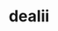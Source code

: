 ---
title: "dealii"
layout: cache
categories: [package, develop]
meta: {"compilers": ["gcc@=11.4.0", "oneapi@=2024.2.1"], "num_specs": 45, "num_specs_by_stack": {"e4s": 30, "e4s-oneapi": 15, "root": 45}, "oss": ["ubuntu22.04"], "platforms": ["linux"], "stacks": ["e4s", "e4s-oneapi", "root"], "targets": ["x86_64_v3"], "versions": ["9.6.2"]}
spec_details: [{"compiler": "gcc@=11.4.0", "hash": "2674ysabvbc3fjxdtvophfon27bhna4i", "os": "ubuntu22.04", "platform": "linux", "size": "-", "stacks": ["e4s", "root"], "target": "x86_64_v3", "variants": ["+adol-c", "+arborx", "+arpack", "+assimp", "build_system=cmake", "build_type=DebugRelease", "~complex", "+cuda", "cuda_arch=80", "cxxstd=17", "~doc", "+examples", "+examples_compile", "generator=make", "+ginkgo", "+gmsh", "+gsl", "+hdf5", "~int64", "~ipo", "+kokkos", "+metis", "+mpi", "+muparser", "~nanoflann", "~netcdf", "~oce", "+opencascade", "~optflags", "+p4est", "+petsc", "+platform-introspection", "~python", "+scalapack", "+simplex", "+slepc", "+sundials", "+symengine", "+taskflow", "+threads", "+trilinos", "+vtk"], "versions": ["9.6.2"]}, {"compiler": "oneapi@=2024.2.1", "hash": "26rmef3ruznvzvoxqjvk2vokwm2r3zuq", "os": "ubuntu22.04", "platform": "linux", "size": "-", "stacks": ["e4s-oneapi", "root"], "target": "x86_64_v3", "variants": ["+adol-c", "+arborx", "+arpack", "+assimp", "build_system=cmake", "build_type=DebugRelease", "+cgal", "~complex", "~cuda", "cxxstd=17", "~doc", "+examples", "+examples_compile", "generator=make", "+ginkgo", "+gmsh", "+gsl", "+hdf5", "~int64", "~ipo", "+kokkos", "+metis", "+mpi", "+muparser", "~nanoflann", "~netcdf", "~oce", "+opencascade", "~optflags", "+p4est", "+petsc", "+platform-introspection", "~python", "+scalapack", "+simplex", "+slepc", "+sundials", "+symengine", "~taskflow", "+threads", "+trilinos", "~vtk"], "versions": ["9.6.2"]}, {"compiler": "gcc@=11.4.0", "hash": "4usuhzu6z73sbj6uncis7i3wlpnhlbqy", "os": "ubuntu22.04", "platform": "linux", "size": "-", "stacks": ["e4s", "root"], "target": "x86_64_v3", "variants": ["+adol-c", "+arborx", "+arpack", "+assimp", "build_system=cmake", "build_type=DebugRelease", "+cgal", "~complex", "~cuda", "cxxstd=17", "~doc", "+examples", "+examples_compile", "generator=make", "+ginkgo", "+gmsh", "+gsl", "+hdf5", "~int64", "~ipo", "+kokkos", "+metis", "+mpi", "+muparser", "~nanoflann", "~netcdf", "~oce", "+opencascade", "~optflags", "+p4est", "+petsc", "+platform-introspection", "~python", "+scalapack", "+simplex", "+slepc", "+sundials", "+symengine", "+taskflow", "+threads", "+trilinos", "~vtk"], "versions": ["9.6.2"]}, {"compiler": "gcc@=11.4.0", "hash": "5qzdrt3vk2ivgzctewsjpqmakekg5sj4", "os": "ubuntu22.04", "platform": "linux", "size": "-", "stacks": ["e4s", "root"], "target": "x86_64_v3", "variants": ["+adol-c", "+arborx", "+arpack", "+assimp", "build_system=cmake", "build_type=DebugRelease", "+cgal", "~complex", "~cuda", "cxxstd=17", "~doc", "+examples", "+examples_compile", "generator=make", "+ginkgo", "+gmsh", "+gsl", "+hdf5", "~int64", "~ipo", "+kokkos", "+metis", "+mpi", "+muparser", "~nanoflann", "~netcdf", "~oce", "+opencascade", "~optflags", "+p4est", "+petsc", "+platform-introspection", "~python", "+scalapack", "+simplex", "+slepc", "+sundials", "+symengine", "+taskflow", "+threads", "+trilinos", "~vtk"], "versions": ["9.6.2"]}, {"compiler": "gcc@=11.4.0", "hash": "5xxmm7pw7jjqg7jl3xxppifggf5ser2w", "os": "ubuntu22.04", "platform": "linux", "size": "-", "stacks": ["e4s", "root"], "target": "x86_64_v3", "variants": ["+adol-c", "+arborx", "+arpack", "+assimp", "build_system=cmake", "build_type=DebugRelease", "+cgal", "~complex", "~cuda", "cxxstd=17", "~doc", "+examples", "+examples_compile", "generator=make", "+ginkgo", "+gmsh", "+gsl", "+hdf5", "~int64", "~ipo", "+kokkos", "+metis", "+mpi", "+muparser", "~nanoflann", "~netcdf", "~oce", "+opencascade", "~optflags", "+p4est", "+petsc", "+platform-introspection", "~python", "+scalapack", "+simplex", "+slepc", "+sundials", "+symengine", "+taskflow", "+threads", "+trilinos", "~vtk"], "versions": ["9.6.2"]}, {"compiler": "oneapi@=2024.2.1", "hash": "6yep5a6ejg6kenzpq4vedohrp4sp6xan", "os": "ubuntu22.04", "platform": "linux", "size": "-", "stacks": ["e4s-oneapi", "root"], "target": "x86_64_v3", "variants": ["+adol-c", "+arborx", "+arpack", "+assimp", "build_system=cmake", "build_type=DebugRelease", "+cgal", "~complex", "~cuda", "cxxstd=17", "~doc", "+examples", "+examples_compile", "generator=make", "+ginkgo", "+gmsh", "+gsl", "+hdf5", "~int64", "~ipo", "+kokkos", "+metis", "+mpi", "+muparser", "~nanoflann", "~netcdf", "~oce", "+opencascade", "~optflags", "+p4est", "+petsc", "+platform-introspection", "~python", "+scalapack", "+simplex", "+slepc", "+sundials", "+symengine", "~taskflow", "+threads", "+trilinos", "~vtk"], "versions": ["9.6.2"]}, {"compiler": "gcc@=11.4.0", "hash": "7i3i7yhdyvncvim5ro5bpvw4yo3ykn4f", "os": "ubuntu22.04", "platform": "linux", "size": "-", "stacks": ["e4s", "root"], "target": "x86_64_v3", "variants": ["+adol-c", "+arborx", "+arpack", "+assimp", "build_system=cmake", "build_type=DebugRelease", "~complex", "+cuda", "cuda_arch=80", "cxxstd=17", "~doc", "+examples", "+examples_compile", "generator=make", "+ginkgo", "+gmsh", "+gsl", "+hdf5", "~int64", "~ipo", "+kokkos", "+metis", "+mpi", "+muparser", "~nanoflann", "~netcdf", "~oce", "+opencascade", "~optflags", "+p4est", "+petsc", "+platform-introspection", "~python", "+scalapack", "+simplex", "+slepc", "+sundials", "+symengine", "+taskflow", "+threads", "+trilinos", "+vtk"], "versions": ["9.6.2"]}, {"compiler": "gcc@=11.4.0", "hash": "7vkmocowf5kndpetb44otmttwb3yniba", "os": "ubuntu22.04", "platform": "linux", "size": "-", "stacks": ["e4s", "root"], "target": "x86_64_v3", "variants": ["+adol-c", "+arborx", "+arpack", "+assimp", "build_system=cmake", "build_type=DebugRelease", "~complex", "+cuda", "cuda_arch=80", "cxxstd=17", "~doc", "+examples", "+examples_compile", "generator=make", "+ginkgo", "+gmsh", "+gsl", "+hdf5", "~int64", "~ipo", "+kokkos", "+metis", "+mpi", "+muparser", "~nanoflann", "~netcdf", "~oce", "+opencascade", "~optflags", "+p4est", "+petsc", "+platform-introspection", "~python", "+scalapack", "+simplex", "+slepc", "+sundials", "+symengine", "+taskflow", "+threads", "+trilinos", "+vtk"], "versions": ["9.6.2"]}, {"compiler": "gcc@=11.4.0", "hash": "a25icmcltwpaeurxhmlics6i62dnkamz", "os": "ubuntu22.04", "platform": "linux", "size": "-", "stacks": ["e4s", "root"], "target": "x86_64_v3", "variants": ["+adol-c", "+arborx", "+arpack", "+assimp", "build_system=cmake", "build_type=DebugRelease", "+cgal", "~complex", "~cuda", "cxxstd=17", "~doc", "+examples", "+examples_compile", "generator=make", "+ginkgo", "+gmsh", "+gsl", "+hdf5", "~int64", "~ipo", "+kokkos", "+metis", "+mpi", "+muparser", "~nanoflann", "~netcdf", "~oce", "+opencascade", "~optflags", "+p4est", "+petsc", "+platform-introspection", "~python", "+scalapack", "+simplex", "+slepc", "+sundials", "+symengine", "+taskflow", "+threads", "+trilinos", "~vtk"], "versions": ["9.6.2"]}, {"compiler": "gcc@=11.4.0", "hash": "azkxiyqhs73rpjv6igjby2gs6cxsxzh5", "os": "ubuntu22.04", "platform": "linux", "size": "-", "stacks": ["e4s", "root"], "target": "x86_64_v3", "variants": ["+adol-c", "+arborx", "+arpack", "+assimp", "build_system=cmake", "build_type=DebugRelease", "+cgal", "~complex", "~cuda", "cxxstd=17", "~doc", "+examples", "+examples_compile", "generator=make", "+ginkgo", "+gmsh", "+gsl", "+hdf5", "~int64", "~ipo", "+kokkos", "+metis", "+mpi", "+muparser", "~nanoflann", "~netcdf", "~oce", "+opencascade", "~optflags", "+p4est", "+petsc", "+platform-introspection", "~python", "+scalapack", "+simplex", "+slepc", "+sundials", "+symengine", "+taskflow", "+threads", "+trilinos", "~vtk"], "versions": ["9.6.2"]}, {"compiler": "gcc@=11.4.0", "hash": "bhjagodr7r4tuogvqxzj34sbwz2p6nim", "os": "ubuntu22.04", "platform": "linux", "size": "-", "stacks": ["e4s", "root"], "target": "x86_64_v3", "variants": ["+adol-c", "+arborx", "+arpack", "+assimp", "build_system=cmake", "build_type=DebugRelease", "~complex", "+cuda", "cuda_arch=80", "cxxstd=17", "~doc", "+examples", "+examples_compile", "generator=make", "+ginkgo", "+gmsh", "+gsl", "+hdf5", "~int64", "~ipo", "+kokkos", "+metis", "+mpi", "+muparser", "~nanoflann", "~netcdf", "~oce", "+opencascade", "~optflags", "+p4est", "+petsc", "+platform-introspection", "~python", "+scalapack", "+simplex", "+slepc", "+sundials", "+symengine", "+taskflow", "+threads", "+trilinos", "+vtk"], "versions": ["9.6.2"]}, {"compiler": "gcc@=11.4.0", "hash": "bq4qw4zvc7mb5wcolgo3eowmhup4l4yc", "os": "ubuntu22.04", "platform": "linux", "size": "-", "stacks": ["e4s", "root"], "target": "x86_64_v3", "variants": ["+adol-c", "+arborx", "+arpack", "+assimp", "build_system=cmake", "build_type=DebugRelease", "~complex", "+cuda", "cuda_arch=80", "cxxstd=17", "~doc", "+examples", "+examples_compile", "generator=make", "+ginkgo", "+gmsh", "+gsl", "+hdf5", "~int64", "~ipo", "+kokkos", "+metis", "+mpi", "+muparser", "~nanoflann", "~netcdf", "~oce", "+opencascade", "~optflags", "+p4est", "+petsc", "+platform-introspection", "~python", "+scalapack", "+simplex", "+slepc", "+sundials", "+symengine", "+taskflow", "+threads", "+trilinos", "+vtk"], "versions": ["9.6.2"]}, {"compiler": "oneapi@=2024.2.1", "hash": "c2xvezw452ycksutfcbv43ndyh3w7vnh", "os": "ubuntu22.04", "platform": "linux", "size": "-", "stacks": ["e4s-oneapi", "root"], "target": "x86_64_v3", "variants": ["+adol-c", "+arborx", "+arpack", "+assimp", "build_system=cmake", "build_type=DebugRelease", "+cgal", "~complex", "~cuda", "cxxstd=17", "~doc", "+examples", "+examples_compile", "generator=make", "+ginkgo", "+gmsh", "+gsl", "+hdf5", "~int64", "~ipo", "+kokkos", "+metis", "+mpi", "+muparser", "~nanoflann", "~netcdf", "~oce", "+opencascade", "~optflags", "+p4est", "+petsc", "+platform-introspection", "~python", "+scalapack", "+simplex", "+slepc", "+sundials", "+symengine", "~taskflow", "+threads", "+trilinos", "~vtk"], "versions": ["9.6.2"]}, {"compiler": "gcc@=11.4.0", "hash": "drl45joyku3qa7tjkn5yjuvyb32wsmke", "os": "ubuntu22.04", "platform": "linux", "size": "-", "stacks": ["e4s", "root"], "target": "x86_64_v3", "variants": ["+adol-c", "+arborx", "+arpack", "+assimp", "build_system=cmake", "build_type=DebugRelease", "+cgal", "~complex", "~cuda", "cxxstd=17", "~doc", "+examples", "+examples_compile", "generator=make", "+ginkgo", "+gmsh", "+gsl", "+hdf5", "~int64", "~ipo", "+kokkos", "+metis", "+mpi", "+muparser", "~nanoflann", "~netcdf", "~oce", "+opencascade", "~optflags", "+p4est", "+petsc", "+platform-introspection", "~python", "+scalapack", "+simplex", "+slepc", "+sundials", "+symengine", "+taskflow", "+threads", "+trilinos", "~vtk"], "versions": ["9.6.2"]}, {"compiler": "oneapi@=2024.2.1", "hash": "etpjqmcum4uxtkhwugcr4nvfwtdby27q", "os": "ubuntu22.04", "platform": "linux", "size": "-", "stacks": ["e4s-oneapi", "root"], "target": "x86_64_v3", "variants": ["+adol-c", "+arborx", "+arpack", "+assimp", "build_system=cmake", "build_type=DebugRelease", "+cgal", "~complex", "~cuda", "cxxstd=17", "~doc", "+examples", "+examples_compile", "generator=make", "+ginkgo", "+gmsh", "+gsl", "+hdf5", "~int64", "~ipo", "+kokkos", "+metis", "+mpi", "+muparser", "~nanoflann", "~netcdf", "~oce", "+opencascade", "~optflags", "+p4est", "+petsc", "+platform-introspection", "~python", "+scalapack", "+simplex", "+slepc", "+sundials", "+symengine", "~taskflow", "+threads", "+trilinos", "~vtk"], "versions": ["9.6.2"]}, {"compiler": "gcc@=11.4.0", "hash": "eyfaxyn262fla4rawpl2mlpxtdp42onc", "os": "ubuntu22.04", "platform": "linux", "size": "-", "stacks": ["e4s", "root"], "target": "x86_64_v3", "variants": ["+adol-c", "+arborx", "+arpack", "+assimp", "build_system=cmake", "build_type=DebugRelease", "~complex", "+cuda", "cuda_arch=80", "cxxstd=17", "~doc", "+examples", "+examples_compile", "generator=make", "+ginkgo", "+gmsh", "+gsl", "+hdf5", "~int64", "~ipo", "+kokkos", "+metis", "+mpi", "+muparser", "~nanoflann", "~netcdf", "~oce", "+opencascade", "~optflags", "+p4est", "+petsc", "+platform-introspection", "~python", "+scalapack", "+simplex", "+slepc", "+sundials", "+symengine", "+taskflow", "+threads", "+trilinos", "+vtk"], "versions": ["9.6.2"]}, {"compiler": "gcc@=11.4.0", "hash": "ezwmqcp2hsipgjmlaeltexbrdmeguqzc", "os": "ubuntu22.04", "platform": "linux", "size": "-", "stacks": ["e4s", "root"], "target": "x86_64_v3", "variants": ["+adol-c", "+arborx", "+arpack", "+assimp", "build_system=cmake", "build_type=DebugRelease", "~complex", "+cuda", "cuda_arch=80", "cxxstd=17", "~doc", "+examples", "+examples_compile", "generator=make", "+ginkgo", "+gmsh", "+gsl", "+hdf5", "~int64", "~ipo", "+kokkos", "+metis", "+mpi", "+muparser", "~nanoflann", "~netcdf", "~oce", "+opencascade", "~optflags", "+p4est", "+petsc", "+platform-introspection", "~python", "+scalapack", "+simplex", "+slepc", "+sundials", "+symengine", "+taskflow", "+threads", "+trilinos", "+vtk"], "versions": ["9.6.2"]}, {"compiler": "gcc@=11.4.0", "hash": "f5bnwx4cegdtayykcl47jf4u7jmzcsdp", "os": "ubuntu22.04", "platform": "linux", "size": "-", "stacks": ["e4s", "root"], "target": "x86_64_v3", "variants": ["+adol-c", "+arborx", "+arpack", "+assimp", "build_system=cmake", "build_type=DebugRelease", "~complex", "+cuda", "cuda_arch=80", "cxxstd=17", "~doc", "+examples", "+examples_compile", "generator=make", "+ginkgo", "+gmsh", "+gsl", "+hdf5", "~int64", "~ipo", "+kokkos", "+metis", "+mpi", "+muparser", "~nanoflann", "~netcdf", "~oce", "+opencascade", "~optflags", "+p4est", "+petsc", "+platform-introspection", "~python", "+scalapack", "+simplex", "+slepc", "+sundials", "+symengine", "+taskflow", "+threads", "+trilinos", "+vtk"], "versions": ["9.6.2"]}, {"compiler": "gcc@=11.4.0", "hash": "f7gh3ibtc2ka65xdedwivjcckaubyalk", "os": "ubuntu22.04", "platform": "linux", "size": "-", "stacks": ["e4s", "root"], "target": "x86_64_v3", "variants": ["+adol-c", "+arborx", "+arpack", "+assimp", "build_system=cmake", "build_type=DebugRelease", "+cgal", "~complex", "~cuda", "cxxstd=17", "~doc", "+examples", "+examples_compile", "generator=make", "+ginkgo", "+gmsh", "+gsl", "+hdf5", "~int64", "~ipo", "+kokkos", "+metis", "+mpi", "+muparser", "~nanoflann", "~netcdf", "~oce", "+opencascade", "~optflags", "+p4est", "+petsc", "+platform-introspection", "~python", "+scalapack", "+simplex", "+slepc", "+sundials", "+symengine", "+taskflow", "+threads", "+trilinos", "~vtk"], "versions": ["9.6.2"]}, {"compiler": "oneapi@=2024.2.1", "hash": "fosykrgnuys534re52xgbhn6slmzvhvc", "os": "ubuntu22.04", "platform": "linux", "size": "-", "stacks": ["e4s-oneapi", "root"], "target": "x86_64_v3", "variants": ["+adol-c", "+arborx", "+arpack", "+assimp", "build_system=cmake", "build_type=DebugRelease", "+cgal", "~complex", "~cuda", "cxxstd=17", "~doc", "+examples", "+examples_compile", "generator=make", "+ginkgo", "+gmsh", "+gsl", "+hdf5", "~int64", "~ipo", "+kokkos", "+metis", "+mpi", "+muparser", "~nanoflann", "~netcdf", "~oce", "+opencascade", "~optflags", "+p4est", "+petsc", "+platform-introspection", "~python", "+scalapack", "+simplex", "+slepc", "+sundials", "+symengine", "~taskflow", "+threads", "+trilinos", "~vtk"], "versions": ["9.6.2"]}, {"compiler": "gcc@=11.4.0", "hash": "g7bjjiwvrodl35nahairfvnfje44mnu7", "os": "ubuntu22.04", "platform": "linux", "size": "-", "stacks": ["e4s", "root"], "target": "x86_64_v3", "variants": ["+adol-c", "+arborx", "+arpack", "+assimp", "build_system=cmake", "build_type=DebugRelease", "+cgal", "~complex", "~cuda", "cxxstd=17", "~doc", "+examples", "+examples_compile", "generator=make", "+ginkgo", "+gmsh", "+gsl", "+hdf5", "~int64", "~ipo", "+kokkos", "+metis", "+mpi", "+muparser", "~nanoflann", "~netcdf", "~oce", "+opencascade", "~optflags", "+p4est", "+petsc", "+platform-introspection", "~python", "+scalapack", "+simplex", "+slepc", "+sundials", "+symengine", "+taskflow", "+threads", "+trilinos", "~vtk"], "versions": ["9.6.2"]}, {"compiler": "gcc@=11.4.0", "hash": "gkcp27ekr3tjrjrid5stce4atjtavlff", "os": "ubuntu22.04", "platform": "linux", "size": "-", "stacks": ["e4s", "root"], "target": "x86_64_v3", "variants": ["+adol-c", "+arborx", "+arpack", "+assimp", "build_system=cmake", "build_type=DebugRelease", "+cgal", "~complex", "~cuda", "cxxstd=17", "~doc", "+examples", "+examples_compile", "generator=make", "+ginkgo", "+gmsh", "+gsl", "+hdf5", "~int64", "~ipo", "+kokkos", "+metis", "+mpi", "+muparser", "~nanoflann", "~netcdf", "~oce", "+opencascade", "~optflags", "+p4est", "+petsc", "+platform-introspection", "~python", "+scalapack", "+simplex", "+slepc", "+sundials", "+symengine", "+taskflow", "+threads", "+trilinos", "~vtk"], "versions": ["9.6.2"]}, {"compiler": "oneapi@=2024.2.1", "hash": "hugvfav7ul3tp7nn6vcoz5fflhmsuv2b", "os": "ubuntu22.04", "platform": "linux", "size": "-", "stacks": ["e4s-oneapi", "root"], "target": "x86_64_v3", "variants": ["+adol-c", "+arborx", "+arpack", "+assimp", "build_system=cmake", "build_type=DebugRelease", "+cgal", "~complex", "~cuda", "cxxstd=17", "~doc", "+examples", "+examples_compile", "generator=make", "+ginkgo", "+gmsh", "+gsl", "+hdf5", "~int64", "~ipo", "+kokkos", "+metis", "+mpi", "+muparser", "~nanoflann", "~netcdf", "~oce", "+opencascade", "~optflags", "+p4est", "+petsc", "+platform-introspection", "~python", "+scalapack", "+simplex", "+slepc", "+sundials", "+symengine", "~taskflow", "+threads", "+trilinos", "~vtk"], "versions": ["9.6.2"]}, {"compiler": "oneapi@=2024.2.1", "hash": "il3lg2vydd7dzims7q24ev7lkgyswxmy", "os": "ubuntu22.04", "platform": "linux", "size": "-", "stacks": ["e4s-oneapi", "root"], "target": "x86_64_v3", "variants": ["+adol-c", "+arborx", "+arpack", "+assimp", "build_system=cmake", "build_type=DebugRelease", "+cgal", "~complex", "~cuda", "cxxstd=17", "~doc", "+examples", "+examples_compile", "generator=make", "+ginkgo", "+gmsh", "+gsl", "+hdf5", "~int64", "~ipo", "+kokkos", "+metis", "+mpi", "+muparser", "~nanoflann", "~netcdf", "~oce", "+opencascade", "~optflags", "+p4est", "+petsc", "+platform-introspection", "~python", "+scalapack", "+simplex", "+slepc", "+sundials", "+symengine", "~taskflow", "+threads", "+trilinos", "~vtk"], "versions": ["9.6.2"]}, {"compiler": "gcc@=11.4.0", "hash": "j432hc2qtu4btzao2caytrmsunkvcs2k", "os": "ubuntu22.04", "platform": "linux", "size": "-", "stacks": ["e4s", "root"], "target": "x86_64_v3", "variants": ["+adol-c", "+arborx", "+arpack", "+assimp", "build_system=cmake", "build_type=DebugRelease", "~complex", "+cuda", "cuda_arch=80", "cxxstd=17", "~doc", "+examples", "+examples_compile", "generator=make", "+ginkgo", "+gmsh", "+gsl", "+hdf5", "~int64", "~ipo", "+kokkos", "+metis", "+mpi", "+muparser", "~nanoflann", "~netcdf", "~oce", "+opencascade", "~optflags", "+p4est", "+petsc", "+platform-introspection", "~python", "+scalapack", "+simplex", "+slepc", "+sundials", "+symengine", "+taskflow", "+threads", "+trilinos", "+vtk"], "versions": ["9.6.2"]}, {"compiler": "gcc@=11.4.0", "hash": "jhvmg6ejhcgrnofdlmmkizofnned5dun", "os": "ubuntu22.04", "platform": "linux", "size": "-", "stacks": ["e4s", "root"], "target": "x86_64_v3", "variants": ["+adol-c", "+arborx", "+arpack", "+assimp", "build_system=cmake", "build_type=DebugRelease", "~complex", "+cuda", "cuda_arch=80", "cxxstd=17", "~doc", "+examples", "+examples_compile", "generator=make", "+ginkgo", "+gmsh", "+gsl", "+hdf5", "~int64", "~ipo", "+kokkos", "+metis", "+mpi", "+muparser", "~nanoflann", "~netcdf", "~oce", "+opencascade", "~optflags", "+p4est", "+petsc", "+platform-introspection", "~python", "+scalapack", "+simplex", "+slepc", "+sundials", "+symengine", "+taskflow", "+threads", "+trilinos", "+vtk"], "versions": ["9.6.2"]}, {"compiler": "gcc@=11.4.0", "hash": "jms7vtkuzo3ix4two7xne56kt2f4abus", "os": "ubuntu22.04", "platform": "linux", "size": "-", "stacks": ["e4s", "root"], "target": "x86_64_v3", "variants": ["+adol-c", "+arborx", "+arpack", "+assimp", "build_system=cmake", "build_type=DebugRelease", "~complex", "+cuda", "cuda_arch=80", "cxxstd=17", "~doc", "+examples", "+examples_compile", "generator=make", "+ginkgo", "+gmsh", "+gsl", "+hdf5", "~int64", "~ipo", "+kokkos", "+metis", "+mpi", "+muparser", "~nanoflann", "~netcdf", "~oce", "+opencascade", "~optflags", "+p4est", "+petsc", "+platform-introspection", "~python", "+scalapack", "+simplex", "+slepc", "+sundials", "+symengine", "+taskflow", "+threads", "+trilinos", "+vtk"], "versions": ["9.6.2"]}, {"compiler": "oneapi@=2024.2.1", "hash": "jof3prmw7ipr7eogpioautyc4bg7ajcf", "os": "ubuntu22.04", "platform": "linux", "size": "-", "stacks": ["e4s-oneapi", "root"], "target": "x86_64_v3", "variants": ["+adol-c", "+arborx", "+arpack", "+assimp", "build_system=cmake", "build_type=DebugRelease", "+cgal", "~complex", "~cuda", "cxxstd=17", "~doc", "+examples", "+examples_compile", "generator=make", "+ginkgo", "+gmsh", "+gsl", "+hdf5", "~int64", "~ipo", "+kokkos", "+metis", "+mpi", "+muparser", "~nanoflann", "~netcdf", "~oce", "+opencascade", "~optflags", "+p4est", "+petsc", "+platform-introspection", "~python", "+scalapack", "+simplex", "+slepc", "+sundials", "+symengine", "~taskflow", "+threads", "+trilinos", "~vtk"], "versions": ["9.6.2"]}, {"compiler": "oneapi@=2024.2.1", "hash": "k345ob7v2h47jebldktlaxkrkidxrvgf", "os": "ubuntu22.04", "platform": "linux", "size": "-", "stacks": ["e4s-oneapi", "root"], "target": "x86_64_v3", "variants": ["+adol-c", "+arborx", "+arpack", "+assimp", "build_system=cmake", "build_type=DebugRelease", "+cgal", "~complex", "~cuda", "cxxstd=17", "~doc", "+examples", "+examples_compile", "generator=make", "+ginkgo", "+gmsh", "+gsl", "+hdf5", "~int64", "~ipo", "+kokkos", "+metis", "+mpi", "+muparser", "~nanoflann", "~netcdf", "~oce", "+opencascade", "~optflags", "+p4est", "+petsc", "+platform-introspection", "~python", "+scalapack", "+simplex", "+slepc", "+sundials", "+symengine", "~taskflow", "+threads", "+trilinos", "~vtk"], "versions": ["9.6.2"]}, {"compiler": "gcc@=11.4.0", "hash": "k7o23t4qkhhplisviz35hruhgmuki4g7", "os": "ubuntu22.04", "platform": "linux", "size": "-", "stacks": ["e4s", "root"], "target": "x86_64_v3", "variants": ["+adol-c", "+arborx", "+arpack", "+assimp", "build_system=cmake", "build_type=DebugRelease", "+cgal", "~complex", "~cuda", "cxxstd=17", "~doc", "+examples", "+examples_compile", "generator=make", "+ginkgo", "+gmsh", "+gsl", "+hdf5", "~int64", "~ipo", "+kokkos", "+metis", "+mpi", "+muparser", "~nanoflann", "~netcdf", "~oce", "+opencascade", "~optflags", "+p4est", "+petsc", "+platform-introspection", "~python", "+scalapack", "+simplex", "+slepc", "+sundials", "+symengine", "+taskflow", "+threads", "+trilinos", "~vtk"], "versions": ["9.6.2"]}, {"compiler": "gcc@=11.4.0", "hash": "kluzhyxsc2usdbt676spllxpmqb6xxex", "os": "ubuntu22.04", "platform": "linux", "size": "-", "stacks": ["e4s", "root"], "target": "x86_64_v3", "variants": ["+adol-c", "+arborx", "+arpack", "+assimp", "build_system=cmake", "build_type=DebugRelease", "+cgal", "~complex", "~cuda", "cxxstd=17", "~doc", "+examples", "+examples_compile", "generator=make", "+ginkgo", "+gmsh", "+gsl", "+hdf5", "~int64", "~ipo", "+kokkos", "+metis", "+mpi", "+muparser", "~nanoflann", "~netcdf", "~oce", "+opencascade", "~optflags", "+p4est", "+petsc", "+platform-introspection", "~python", "+scalapack", "+simplex", "+slepc", "+sundials", "+symengine", "+taskflow", "+threads", "+trilinos", "~vtk"], "versions": ["9.6.2"]}, {"compiler": "oneapi@=2024.2.1", "hash": "lkltlalnxthtu45prygp62kckyljgggn", "os": "ubuntu22.04", "platform": "linux", "size": "-", "stacks": ["e4s-oneapi", "root"], "target": "x86_64_v3", "variants": ["+adol-c", "+arborx", "+arpack", "+assimp", "build_system=cmake", "build_type=DebugRelease", "+cgal", "~complex", "~cuda", "cxxstd=17", "~doc", "+examples", "+examples_compile", "generator=make", "+ginkgo", "+gmsh", "+gsl", "+hdf5", "~int64", "~ipo", "+kokkos", "+metis", "+mpi", "+muparser", "~nanoflann", "~netcdf", "~oce", "+opencascade", "~optflags", "+p4est", "+petsc", "+platform-introspection", "~python", "+scalapack", "+simplex", "+slepc", "+sundials", "+symengine", "~taskflow", "+threads", "+trilinos", "~vtk"], "versions": ["9.6.2"]}, {"compiler": "oneapi@=2024.2.1", "hash": "lvbkrltpyey75fj6mf55cvginhrzf6nd", "os": "ubuntu22.04", "platform": "linux", "size": "-", "stacks": ["e4s-oneapi", "root"], "target": "x86_64_v3", "variants": ["+adol-c", "+arborx", "+arpack", "+assimp", "build_system=cmake", "build_type=DebugRelease", "+cgal", "~complex", "~cuda", "cxxstd=17", "~doc", "+examples", "+examples_compile", "generator=make", "+ginkgo", "+gmsh", "+gsl", "+hdf5", "~int64", "~ipo", "+kokkos", "+metis", "+mpi", "+muparser", "~nanoflann", "~netcdf", "~oce", "+opencascade", "~optflags", "+p4est", "+petsc", "+platform-introspection", "~python", "+scalapack", "+simplex", "+slepc", "+sundials", "+symengine", "~taskflow", "+threads", "+trilinos", "~vtk"], "versions": ["9.6.2"]}, {"compiler": "gcc@=11.4.0", "hash": "mb66a6gvftstaldmczwyzlnt5737nzrv", "os": "ubuntu22.04", "platform": "linux", "size": "-", "stacks": ["e4s", "root"], "target": "x86_64_v3", "variants": ["+adol-c", "+arborx", "+arpack", "+assimp", "build_system=cmake", "build_type=DebugRelease", "+cgal", "~complex", "~cuda", "cxxstd=17", "~doc", "+examples", "+examples_compile", "generator=make", "+ginkgo", "+gmsh", "+gsl", "+hdf5", "~int64", "~ipo", "+kokkos", "+metis", "+mpi", "+muparser", "~nanoflann", "~netcdf", "~oce", "+opencascade", "~optflags", "+p4est", "+petsc", "+platform-introspection", "~python", "+scalapack", "+simplex", "+slepc", "+sundials", "+symengine", "+taskflow", "+threads", "+trilinos", "~vtk"], "versions": ["9.6.2"]}, {"compiler": "gcc@=11.4.0", "hash": "mqktojyu673f3alff63hhjtgiw6tdfiu", "os": "ubuntu22.04", "platform": "linux", "size": "-", "stacks": ["e4s", "root"], "target": "x86_64_v3", "variants": ["+adol-c", "+arborx", "+arpack", "+assimp", "build_system=cmake", "build_type=DebugRelease", "~complex", "+cuda", "cuda_arch=80", "cxxstd=17", "~doc", "+examples", "+examples_compile", "generator=make", "+ginkgo", "+gmsh", "+gsl", "+hdf5", "~int64", "~ipo", "+kokkos", "+metis", "+mpi", "+muparser", "~nanoflann", "~netcdf", "~oce", "+opencascade", "~optflags", "+p4est", "+petsc", "+platform-introspection", "~python", "+scalapack", "+simplex", "+slepc", "+sundials", "+symengine", "+taskflow", "+threads", "+trilinos", "+vtk"], "versions": ["9.6.2"]}, {"compiler": "oneapi@=2024.2.1", "hash": "oa2f4ismmdyci4tujv2da5ja4ap2n6o5", "os": "ubuntu22.04", "platform": "linux", "size": "-", "stacks": ["e4s-oneapi", "root"], "target": "x86_64_v3", "variants": ["+adol-c", "+arborx", "+arpack", "+assimp", "build_system=cmake", "build_type=DebugRelease", "+cgal", "~complex", "~cuda", "cxxstd=17", "~doc", "+examples", "+examples_compile", "generator=make", "+ginkgo", "+gmsh", "+gsl", "+hdf5", "~int64", "~ipo", "+kokkos", "+metis", "+mpi", "+muparser", "~nanoflann", "~netcdf", "~oce", "+opencascade", "~optflags", "+p4est", "+petsc", "+platform-introspection", "~python", "+scalapack", "+simplex", "+slepc", "+sundials", "+symengine", "~taskflow", "+threads", "+trilinos", "~vtk"], "versions": ["9.6.2"]}, {"compiler": "oneapi@=2024.2.1", "hash": "pc7smdbomwsg54phb4pt3b327lzm5nkj", "os": "ubuntu22.04", "platform": "linux", "size": "-", "stacks": ["e4s-oneapi", "root"], "target": "x86_64_v3", "variants": ["+adol-c", "+arborx", "+arpack", "+assimp", "build_system=cmake", "build_type=DebugRelease", "+cgal", "~complex", "~cuda", "cxxstd=17", "~doc", "+examples", "+examples_compile", "generator=make", "+ginkgo", "+gmsh", "+gsl", "+hdf5", "~int64", "~ipo", "+kokkos", "+metis", "+mpi", "+muparser", "~nanoflann", "~netcdf", "~oce", "+opencascade", "~optflags", "+p4est", "+petsc", "+platform-introspection", "~python", "+scalapack", "+simplex", "+slepc", "+sundials", "+symengine", "~taskflow", "+threads", "+trilinos", "~vtk"], "versions": ["9.6.2"]}, {"compiler": "gcc@=11.4.0", "hash": "tmzj2dorajohxubki3emygrihckjvkip", "os": "ubuntu22.04", "platform": "linux", "size": "-", "stacks": ["e4s", "root"], "target": "x86_64_v3", "variants": ["+adol-c", "+arborx", "+arpack", "+assimp", "build_system=cmake", "build_type=DebugRelease", "+cgal", "~complex", "~cuda", "cxxstd=17", "~doc", "+examples", "+examples_compile", "generator=make", "+ginkgo", "+gmsh", "+gsl", "+hdf5", "~int64", "~ipo", "+kokkos", "+metis", "+mpi", "+muparser", "~nanoflann", "~netcdf", "~oce", "+opencascade", "~optflags", "+p4est", "+petsc", "+platform-introspection", "~python", "+scalapack", "+simplex", "+slepc", "+sundials", "+symengine", "+taskflow", "+threads", "+trilinos", "~vtk"], "versions": ["9.6.2"]}, {"compiler": "gcc@=11.4.0", "hash": "tur7frjrrunn6dtiuy2rripca7o4tepb", "os": "ubuntu22.04", "platform": "linux", "size": "-", "stacks": ["e4s", "root"], "target": "x86_64_v3", "variants": ["+adol-c", "+arborx", "+arpack", "+assimp", "build_system=cmake", "build_type=DebugRelease", "+cgal", "~complex", "~cuda", "cxxstd=17", "~doc", "+examples", "+examples_compile", "generator=make", "+ginkgo", "+gmsh", "+gsl", "+hdf5", "~int64", "~ipo", "+kokkos", "+metis", "+mpi", "+muparser", "~nanoflann", "~netcdf", "~oce", "+opencascade", "~optflags", "+p4est", "+petsc", "+platform-introspection", "~python", "+scalapack", "+simplex", "+slepc", "+sundials", "+symengine", "+taskflow", "+threads", "+trilinos", "~vtk"], "versions": ["9.6.2"]}, {"compiler": "gcc@=11.4.0", "hash": "usplfikypysk6dhebncjyyj3w4ouy3ck", "os": "ubuntu22.04", "platform": "linux", "size": "-", "stacks": ["e4s", "root"], "target": "x86_64_v3", "variants": ["+adol-c", "+arborx", "+arpack", "+assimp", "build_system=cmake", "build_type=DebugRelease", "~complex", "+cuda", "cuda_arch=80", "cxxstd=17", "~doc", "+examples", "+examples_compile", "generator=make", "+ginkgo", "+gmsh", "+gsl", "+hdf5", "~int64", "~ipo", "+kokkos", "+metis", "+mpi", "+muparser", "~nanoflann", "~netcdf", "~oce", "+opencascade", "~optflags", "+p4est", "+petsc", "+platform-introspection", "~python", "+scalapack", "+simplex", "+slepc", "+sundials", "+symengine", "+taskflow", "+threads", "+trilinos", "+vtk"], "versions": ["9.6.2"]}, {"compiler": "gcc@=11.4.0", "hash": "w7rxjprgvffgc3gduo3rjz7nibcyvagi", "os": "ubuntu22.04", "platform": "linux", "size": "-", "stacks": ["e4s", "root"], "target": "x86_64_v3", "variants": ["+adol-c", "+arborx", "+arpack", "+assimp", "build_system=cmake", "build_type=DebugRelease", "~complex", "+cuda", "cuda_arch=80", "cxxstd=17", "~doc", "+examples", "+examples_compile", "generator=make", "+ginkgo", "+gmsh", "+gsl", "+hdf5", "~int64", "~ipo", "+kokkos", "+metis", "+mpi", "+muparser", "~nanoflann", "~netcdf", "~oce", "+opencascade", "~optflags", "+p4est", "+petsc", "+platform-introspection", "~python", "+scalapack", "+simplex", "+slepc", "+sundials", "+symengine", "+taskflow", "+threads", "+trilinos", "+vtk"], "versions": ["9.6.2"]}, {"compiler": "gcc@=11.4.0", "hash": "x5wrbjzz4x6t54n2hyty5sp4y3p2uyhv", "os": "ubuntu22.04", "platform": "linux", "size": "-", "stacks": ["e4s", "root"], "target": "x86_64_v3", "variants": ["+adol-c", "+arborx", "+arpack", "+assimp", "build_system=cmake", "build_type=DebugRelease", "+cgal", "~complex", "~cuda", "cxxstd=17", "~doc", "+examples", "+examples_compile", "generator=make", "+ginkgo", "+gmsh", "+gsl", "+hdf5", "~int64", "~ipo", "+kokkos", "+metis", "+mpi", "+muparser", "~nanoflann", "~netcdf", "~oce", "+opencascade", "~optflags", "+p4est", "+petsc", "+platform-introspection", "~python", "+scalapack", "+simplex", "+slepc", "+sundials", "+symengine", "+taskflow", "+threads", "+trilinos", "~vtk"], "versions": ["9.6.2"]}, {"compiler": "oneapi@=2024.2.1", "hash": "xeczhidyrbm72tvhgdhyhgpcvgdwnbwc", "os": "ubuntu22.04", "platform": "linux", "size": "-", "stacks": ["e4s-oneapi", "root"], "target": "x86_64_v3", "variants": ["+adol-c", "+arborx", "+arpack", "+assimp", "build_system=cmake", "build_type=DebugRelease", "+cgal", "~complex", "~cuda", "cxxstd=17", "~doc", "+examples", "+examples_compile", "generator=make", "+ginkgo", "+gmsh", "+gsl", "+hdf5", "~int64", "~ipo", "+kokkos", "+metis", "+mpi", "+muparser", "~nanoflann", "~netcdf", "~oce", "+opencascade", "~optflags", "+p4est", "+petsc", "+platform-introspection", "~python", "+scalapack", "+simplex", "+slepc", "+sundials", "+symengine", "~taskflow", "+threads", "+trilinos", "~vtk"], "versions": ["9.6.2"]}, {"compiler": "gcc@=11.4.0", "hash": "xuv5wkz3inillq7vqzt2qwvc5lj4yaas", "os": "ubuntu22.04", "platform": "linux", "size": "-", "stacks": ["e4s", "root"], "target": "x86_64_v3", "variants": ["+adol-c", "+arborx", "+arpack", "+assimp", "build_system=cmake", "build_type=DebugRelease", "~complex", "+cuda", "cuda_arch=80", "cxxstd=17", "~doc", "+examples", "+examples_compile", "generator=make", "+ginkgo", "+gmsh", "+gsl", "+hdf5", "~int64", "~ipo", "+kokkos", "+metis", "+mpi", "+muparser", "~nanoflann", "~netcdf", "~oce", "+opencascade", "~optflags", "+p4est", "+petsc", "+platform-introspection", "~python", "+scalapack", "+simplex", "+slepc", "+sundials", "+symengine", "+taskflow", "+threads", "+trilinos", "+vtk"], "versions": ["9.6.2"]}, {"compiler": "oneapi@=2024.2.1", "hash": "ysckppr7d267er7mxne7dzw6jnlintqk", "os": "ubuntu22.04", "platform": "linux", "size": "-", "stacks": ["e4s-oneapi", "root"], "target": "x86_64_v3", "variants": ["+adol-c", "+arborx", "+arpack", "+assimp", "build_system=cmake", "build_type=DebugRelease", "+cgal", "~complex", "~cuda", "cxxstd=17", "~doc", "+examples", "+examples_compile", "generator=make", "+ginkgo", "+gmsh", "+gsl", "+hdf5", "~int64", "~ipo", "+kokkos", "+metis", "+mpi", "+muparser", "~nanoflann", "~netcdf", "~oce", "+opencascade", "~optflags", "+p4est", "+petsc", "+platform-introspection", "~python", "+scalapack", "+simplex", "+slepc", "+sundials", "+symengine", "~taskflow", "+threads", "+trilinos", "~vtk"], "versions": ["9.6.2"]}]
---